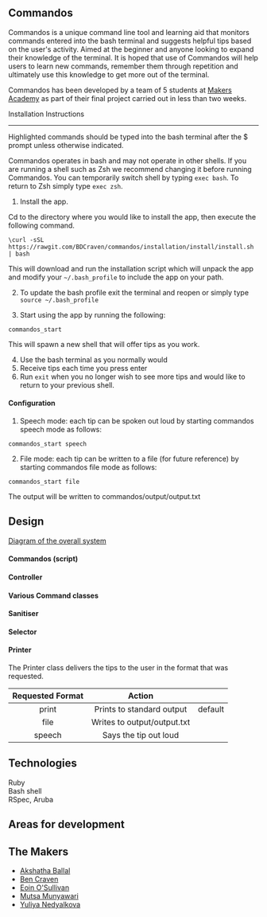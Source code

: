Commandos
---

Commandos is a unique command line tool and learning aid that monitors commands entered into the bash terminal and suggests helpful tips based on the user's activity. Aimed at the beginner and anyone looking to expand their knowledge of the terminal. It is hoped that use of Commandos will help users to learn new commands, remember them through repetition and ultimately use this knowledge to get more out of the terminal.

Commandos has been developed by a team of 5 students  at [Makers Academy](http://www.makersacademy.com/) as part of their final project carried out in less than two weeks.


Installation Instructions


---
Highlighted commands should be typed into the bash terminal after the $ prompt unless otherwise indicated.

Commandos operates in bash and may not operate in other shells. If you are running a shell such as Zsh we recommend changing it before running Commandos. You can temporarily switch shell by typing `exec bash`. To return to Zsh simply type `exec zsh`.

1. Install the app.

Cd to the directory where you would like to install the app, then execute the following command.
```
\curl -sSL https://rawgit.com/BDCraven/commandos/installation/install/install.sh | bash
```
This will download and run the installation script which will unpack the app and modify your `~/.bash_profile` to include the app on your path.

2. To update the bash profile exit the terminal and reopen or simply type `source ~/.bash_profile`

3. Start using the app by running the following:
```
commandos_start
```
This will spawn a new shell that will offer tips as you work.

4. Use the bash terminal as you normally would  
5. Receive tips each time you press enter
6. Run `exit` when you no longer wish to see more tips and would like to return to your previous shell.


#### Configuration

1. Speech mode: each tip can be spoken out loud by starting commandos speech mode as follows:
```
commandos_start speech
```

2. File mode: each tip can be written to a file (for future reference) by starting commandos file mode as follows:
```
commandos_start file
```
The output will be written to commandos/output/output.txt


Design
---

[Diagram of the overall system]()

#### Commandos (script)

#### Controller

#### Various Command classes

#### Sanitiser

#### Selector

#### Printer

The Printer class delivers the tips to the user in the format that was requested.

| Requested Format |            Action           |         |
|:----------------:|:---------------------------:|:-------:|
| print            | Prints to standard output   | default |
| file             | Writes to output/output.txt |         |
| speech           | Says the tip out loud       |         |

Technologies
---

Ruby  
Bash shell  
RSpec, Aruba


Areas for development
---

The Makers
---

* [Akshatha Ballal](https://github.com/aballal)
* [Ben Craven](https://github.com/BDCraven)
* [Eoin O'Sullivan](https://github.com/EOSullivanBerlin)
* [Mutsa Munyawari](https://github.com/memunyawiri)
* [Yuliya Nedyalkova](https://github.com/meta-morpho-sys)
